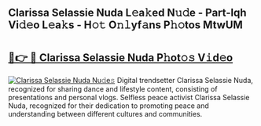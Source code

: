 ## Clarissa Selassie Nuda L𝚎a𝚔ed N𝚞𝚍e - Part-lqh Vi𝚍𝚎o L𝚎a𝚔s - H𝚘𝚝 O𝚗𝚕yf𝚊ns P𝚑𝚘tos MtwUM

# <h2><a href="http://kf1bha.oniu.top/?m=Clarissa+Selassie+Nuda">🔗👉 🔴 Clarissa Selassie Nuda P𝚑ot𝚘𝚜 V𝚒d𝚎o</a></h2>

[![Clarissa Selassie Nuda Nu𝚍e𝚜](https://i.imgur.com/0qMVB7G.gif)](http://kf1bha.oniu.top/?m=Clarissa+Selassie+Nuda)
Digital trendsetter Clarissa Selassie Nuda, recognized for sharing dance and lifestyle content, consisting of presentations and personal vlogs. Selfless peace activist Clarissa Selassie Nuda, recognized for their dedication to promoting peace and understanding between different cultures and communities.  
